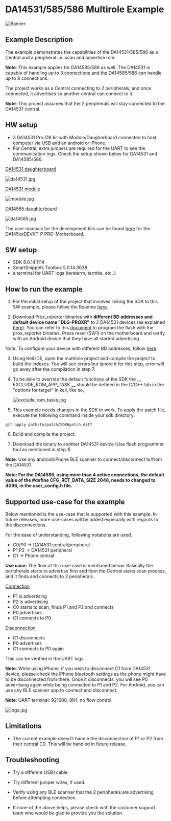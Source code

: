 # DA14531/585/586 Multirole Example

![Banner](https://s3.eu-central-1.amazonaws.com/lpccs-docs.renesas.com/metadata/BLE_SDK6_examples/connectivity/multirole/banner.svg?v=1)

## Example Description

The example demonstrates the capabilities of the DA14531/585/586 as a Central and a peripheral i.e. scan and advertise role. 

**Note**: This example applies for DA14585/586 as well. The DA14531 is capable of handling up to 3 connections and the DA14585/586 can handle up to 8 connections.

The project works as a Central connecting to 2 peripherals, and once connected, it advertises so another central can connect to it.

**Note**: This project assumes that the 2 peripherals will stay connected to the DA14531 central. 

## HW setup
 - 3 DA14531 Pro-DK kit with Module/Daugherboard connected to host computer via USB and an android or iPhone.
 - For Central, extra jumpers are required for the UART to see the communication logs. Check the setup shown below for DA14531 and DA14585/586.
 
 <ins>DA14531 daughterboard</ins>
 
 ![da14531.jpg](assets/da14531.jpg)
 
  <ins>DA14531 module</ins>
  
 ![module.jpg](assets/module.jpg)
 
 <ins>DA14585 daughterboard</ins>
 
 ![da14585.jpg](assets/da14585.jpg)
 
 
 The user manuals for the development kits can be found [here](https://www.dialog-semiconductor.com/um-114-da14531-development-kit-pro) for the DA145xxDEVKT-P PRO-Motherboard.

## SW setup 

 - SDK 6.0.14.1114 
 - SmartSnippets Toolbox 5.0.14.3038 
 - a terminal for UART logs (teraterm, termite, etc..)
 
## How to run the example

1. For the initial setup of the project that involves linking the SDK to this SW example, please follow the Readme [here](https://github.com/dialog-semiconductor/BLE_SDK6_examples).

2. Download Prox_reporter binaries with **different BD addresses and default device name "DLG-PROXR"** to 2 DA14531 devices (as explained [here](http://lpccs-docs.dialog-semiconductor.com/UM-B-083/getting_started/getting_started.html)). 
You can refer to this [document](http://lpccs-docs.dialog-semiconductor.com/um-b-138/introduction.html) to program the flash with the prox_reporter binaries. Press reset (SW1) on the motherboard and verify with an Android device that they have all started advertising

Note: To configure your device with different BD addresses, follow [here](http://lpccs-docs.dialog-semiconductor.com/DA145xx_Advertising_Tutorial/setting_the_BD_address_and_device_name.html#setting-the-bd-address)

3. Using Keil IDE, open the multirole project and compile the project to build the indexes. You will see errors but ignore it for this step, error will go away after the compilation in step 7.

4. To be able to override the default functions of the SDK the __ EXCLUDE_ROM_APP_TASK __ should be defined in the C/C++ tab in the "options for target" in keil, like so,

	![exclude_rom_tasks.jpg](assets/exclude_rom_tasks.jpg)

5. This example needs changes in the SDK to work. To apply the patch file, execute the following command inside your sdk directory:
```
git apply path/to/patch/SDK6patch.diff
```
	
6. Build and compile the project.		

7. Download the binary to another DA14531 device (Use flash programmer tool as mentioned in step 1). 

**Note**: Use any android/iPhone BLE scanner to connect/disconnect to/from the DA14531.

**Note: For the DA14585, using more than 4 active connections, the default value of the #define CFG_RET_DATA_SIZE 2048, needs to changed to 4096, in the user_config.h file.**


## Supported use-case for the example

Below mentioned is the use-case that is supported with this example. In future releases, more use-cases will be added especially with regards to the disconnections.

For the ease of understanding, following notations are used. 

* C0/P0 -> DA14531 central/peripheral
* P1,P2 -> DA14531 peripheral 
* C1 -> Phone central

**Use case:** The flow of this use-case is mentioned below. Basically the peripherals starts to advertise first and then the Central starts scan process, and it finds and connects to 2 peripherals. 

<ins>Connection<ins>
- P1 is advertising
- P2 is advertising
- C0 starts to scan, finds P1 and P2 and connects
- P0 advertises
- C1 connects to P0

<ins>Disconnection<ins>
- C1 disconnects
- P0 advertises
- C1 connects to P0 again

This can be verified in the UART logs.

**Note**: While using iPhone, if you wish to disconnect C1 from DA14531 device, please check the iPhone bluetooth settings as the phone might have to be disconnected from there. 
Once it disconnects, you will see P0 advertising again while being connected to P1 and P2. 
For Android, you can use any BLE scanner app to connect and disconnect.

**Note**: UART terminal: 921600, 8N1, no flow control

![logs.jpg](assets/logs.jpg)

## Limitations

- The current example doesn't handle the disconnection of P1 or P2 from their central C0. This will be handled in future release.

## Troubleshooting

- Try a different USB1 cable.

- Try different jumper wires, if used.

- Verify using any BLE scanner that the 2 peripherals are advertising before attempting connection. 

- If none of the above helps, please check with the customer support team who would be glad to provide you the solution.

